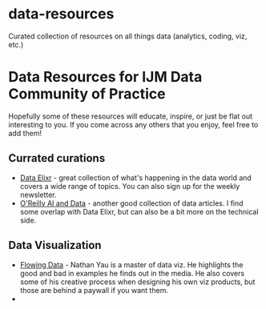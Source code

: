 # data-resources
Curated collection of resources on all things data (analytics, coding, viz, etc.)

# Data Resources for IJM Data Community of Practice
Hopefully some of these resources will educate, inspire, or just be flat out interesting to you. If you come across any others that you enjoy, feel free to add them!

## Currated curations
* [Data Elixr](https://search.dataelixir.com/) - great collection of what's happening in the data world and covers a wide range of topics. You can also sign up for the weekly newsletter. 
* [O'Reilly AI and Data](https://www.oreilly.com/emails/newsletters/) - another good collection of data articles. I find some overlap with Data Elixr, but can also be a bit more on the technical side.

## Data Visualization
* [Flowing Data](https://flowingdata.com/) - Nathan Yau is a master of data viz. He highlights the good and bad in examples he finds out in the media. He also covers some of his creative process when designing his own viz products, but those are behind a paywall if you want them.
* 
